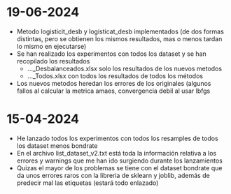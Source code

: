 # 19-06-2024

- Metodo logisticit_desb y logisticat_desb implementados (de dos formas distintas, pero se obtienen los mismos resultados, mas o menos tardan lo mismo en ejecutarse)
- Se han realizado los experimentos con todos los dataset y se han recopilado los resultados
	- ..._Desbalanceados.xlsx solo los resultados de los nuevos metodos
	- ..._Todos.xlsx con todos los resultados  de todos los métodos
- Los nuevos metodos heredan los errores de los originales (algunos fallos al calcular la metrica amaes, convergencia debil al usar lbfgs

  
# 15-04-2024 #

- He lanzado todos los experimentos con todos los resamples de todos los dataset menos bondrate
- En el archivo list_dataset_v2.txt está toda la información relativa a los errores y warnings que me han ido surgiendo durante los lanzamientos
- Quizas el mayor de los problemas se tiene con el dataset bondrate que da unos errores raros con la libreria de sklearn y joblib, además de predecir mal las etiquetas (estará todo enlazado)

